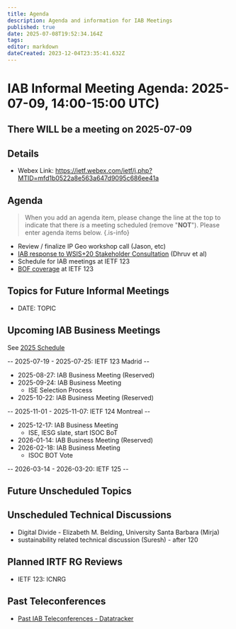 ```yaml
---
title: Agenda
description: Agenda and information for IAB Meetings
published: true
date: 2025-07-08T19:52:34.164Z
tags: 
editor: markdown
dateCreated: 2023-12-04T23:35:41.632Z
---
```


# IAB Informal Meeting Agenda: 2025-07-09, 14:00-15:00 UTC)

## There WILL be a meeting on 2025-07-09

## Details

* Webex Link: https://ietf.webex.com/ietf/j.php?MTID=mfd1b0522a8e563a647d9095c686ee41a

## Agenda

> When you add an agenda item, please change the line at the top to indicate that there *is* a meeting scheduled (remove "**NOT**"). Please enter agenda items below.
{.is-info}

- Review / finalize IP Geo workshop call (Jason, etc)
- [IAB response to WSIS+20 Stakeholder Consultation](https://docs.google.com/document/d/1MYZoReJGQLVW_Y3a6J1PrudmStDDNHuHtjojdW2QqpU/edit?tab=t.0) (Dhruv et al)
- Schedule for IAB meetings at IETF 123
- [BOF coverage](https://wiki.ietf.org/group/iab/Bof123) at IETF 123

## Topics for Future Informal Meetings

- DATE: TOPIC


## Upcoming IAB Business Meetings

See [2025 Schedule](https://wiki.ietf.org/group/iab/2025_Schedule)

-- 2025-07-19 - 2025-07-25: IETF 123 Madrid --

- 2025-08-27: IAB Business Meeting (Reserved)
- 2025-09-24: IAB Business Meeting
    - ISE Selection Process
- 2025-10-22: IAB Business Meeting (Reserved)

-- 2025-11-01 - 2025-11-07: IETF 124 Montreal --

- 2025-12-17: IAB Business Meeting
    - ISE, IESG slate, start ISOC BoT
- 2026-01-14: IAB Business Meeting (Reserved)
- 2026-02-18: IAB Business Meeting 
    - ISOC BOT Vote
    
-- 2026-03-14 - 2026-03-20: IETF 125 --

## Future Unscheduled Topics 


## Unscheduled Technical Discussions

* Digital Divide - Elizabeth M. Belding, University Santa Barbara (Mirja)
* sustainability related technical discussion (Suresh) - after 120


## Planned IRTF RG Reviews 

* IETF 123: ICNRG

## Past Teleconferences 

* [Past IAB Teleconferences - Datatracker](https://datatracker.ietf.org/group/iab/meetings/)


<!--
### Alternate Zoom info:

* [Zoom link](https://ietf.zoom.us/j/2649121587?pwd=dVJXTHRoQ2RqeE5tY2huWFFDdTFpdz09)
* Passcode: 1234
-->
